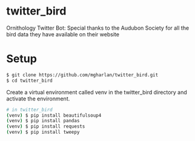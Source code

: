 # twitter_bird
Ornithology Twitter Bot:
Special thanks to the Audubon Society for all the bird data they have available on their website

# Setup 
```bash
$ git clone https://github.com/mgharlan/twitter_bird.git
$ cd twitter_bird
```

Create a virtual environment called venv in the twitter_bird directory and activate the environment.

```bash
# in twitter_bird
(venv) $ pip install beautifulsoup4
(venv) $ pip install pandas
(venv) $ pip install requests
(venv) $ pip install tweepy
```
